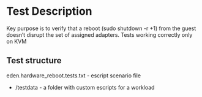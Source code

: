 # Test Description

Key purpose is to verify that a reboot (sudo shutdown -r +1) from the guest doesn’t disrupt the set of assigned adapters.
Tests working correctly only on KVM

## Test structure

eden.hardware_reboot.tests.txt - escript scenario file

* /testdata - a folder with custom escripts for a workload
